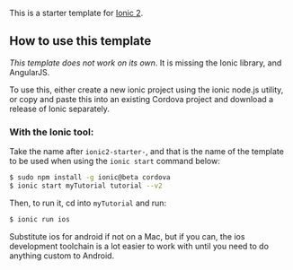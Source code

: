 This is a starter template for [Ionic 2](http://ionic.io/2).

## How to use this template

*This template does not work on its own*. It is missing the Ionic library, and AngularJS.

To use this, either create a new ionic project using the ionic node.js utility, or copy and paste this into an existing Cordova project and download a release of Ionic separately.

### With the Ionic tool:

Take the name after `ionic2-starter-`, and that is the name of the template to be used when using the `ionic start` command below:

```bash
$ sudo npm install -g ionic@beta cordova
$ ionic start myTutorial tutorial --v2
```

Then, to run it, cd into `myTutorial` and run:

```bash
$ ionic run ios
```

Substitute ios for android if not on a Mac, but if you can, the ios development toolchain is a lot easier to work with until you need to do anything custom to Android.
